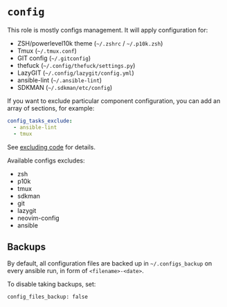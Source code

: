 # `config`

This role is mostly configs management. It will apply configuration for:

- ZSH/powerlevel10k theme (`~/.zshrc` / `~/.p10k.zsh`)
- Tmux (`~/.tmux.conf`)
- GIT config (`~/.gitconfig`)
- thefuck (`~/.config/thefuck/settings.py`)
- LazyGIT (`~/.config/lazygit/config.yml`)
- ansible-lint (`~/.ansible-lint`)
- SDKMAN (`~/.sdkman/etc/config`)

If you want to exclude particular component configuration, you can add an array of sections, for example:

```yaml
config_tasks_exclude:
  - ansible-lint
  - tmux
```

See [excluding code](../customization/excludes) for details.

Available configs excludes:

- zsh
- p10k
- tmux
- sdkman
- git
- lazygit
- neovim-config
- ansible

## Backups

By default, all configuration files are backed up in `~/.configs_backup` on every ansible run, in form of `<filename>-<date>`.

To disable taking backups, set:

`config_files_backup: false`

